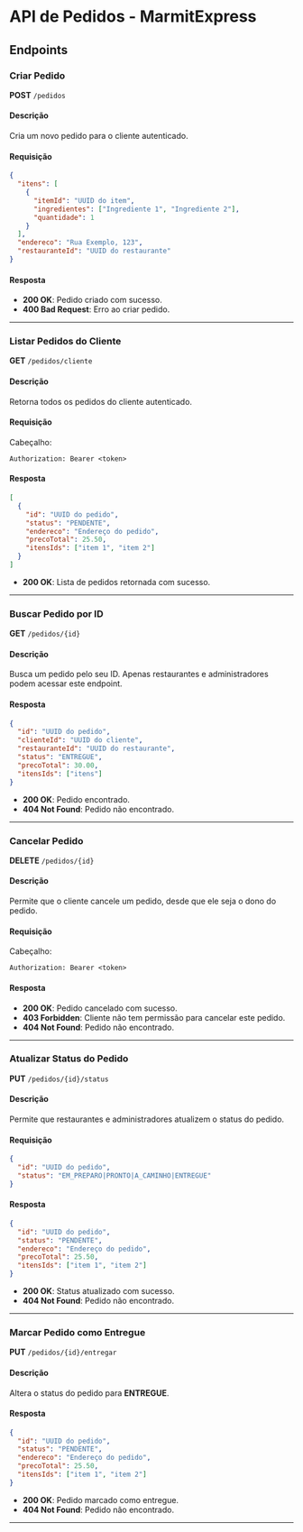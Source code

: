 # API de Pedidos - MarmitExpress

## Endpoints

### Criar Pedido

**POST** `/pedidos`

#### Descrição
Cria um novo pedido para o cliente autenticado.

#### Requisição
```json
{
  "itens": [
    {
      "itemId": "UUID do item",
      "ingredientes": ["Ingrediente 1", "Ingrediente 2"],
      "quantidade": 1
    }
  ],
  "endereco": "Rua Exemplo, 123",
  "restauranteId": "UUID do restaurante"
}
```

#### Resposta
- **200 OK**: Pedido criado com sucesso.
- **400 Bad Request**: Erro ao criar pedido.

---

### Listar Pedidos do Cliente

**GET** `/pedidos/cliente`

#### Descrição
Retorna todos os pedidos do cliente autenticado.

#### Requisição
Cabeçalho:
```
Authorization: Bearer <token>
```

#### Resposta
```json
[
  {
    "id": "UUID do pedido",
    "status": "PENDENTE",
    "endereco": "Endereço do pedido",
    "precoTotal": 25.50,
    "itensIds": ["item 1", "item 2"]
  }
]
```

- **200 OK**: Lista de pedidos retornada com sucesso.

---

### Buscar Pedido por ID

**GET** `/pedidos/{id}`

#### Descrição
Busca um pedido pelo seu ID. Apenas restaurantes e administradores podem acessar este endpoint.

#### Resposta
```json
{
  "id": "UUID do pedido",
  "clienteId": "UUID do cliente",
  "restauranteId": "UUID do restaurante",
  "status": "ENTREGUE",
  "precoTotal": 30.00,
  "itensIds": ["itens"]
}
```

- **200 OK**: Pedido encontrado.
- **404 Not Found**: Pedido não encontrado.

---

### Cancelar Pedido

**DELETE** `/pedidos/{id}`

#### Descrição
Permite que o cliente cancele um pedido, desde que ele seja o dono do pedido.

#### Requisição
Cabeçalho:
```
Authorization: Bearer <token>
```

#### Resposta
- **200 OK**: Pedido cancelado com sucesso.
- **403 Forbidden**: Cliente não tem permissão para cancelar este pedido.
- **404 Not Found**: Pedido não encontrado.

---

### Atualizar Status do Pedido

**PUT** `/pedidos/{id}/status`

#### Descrição
Permite que restaurantes e administradores atualizem o status do pedido.

#### Requisição
```json
{
  "id": "UUID do pedido",
  "status": "EM_PREPARO|PRONTO|A_CAMINHO|ENTREGUE"
}
```

#### Resposta
```json
{
  "id": "UUID do pedido",
  "status": "PENDENTE",
  "endereco": "Endereço do pedido",
  "precoTotal": 25.50,
  "itensIds": ["item 1", "item 2"]
}
```

- **200 OK**: Status atualizado com sucesso.
- **404 Not Found**: Pedido não encontrado.

---

### Marcar Pedido como Entregue

**PUT** `/pedidos/{id}/entregar`

#### Descrição
Altera o status do pedido para **ENTREGUE**.

#### Resposta
```json
{
  "id": "UUID do pedido",
  "status": "PENDENTE",
  "endereco": "Endereço do pedido",
  "precoTotal": 25.50,
  "itensIds": ["item 1", "item 2"]
}
```

- **200 OK**: Pedido marcado como entregue.
- **404 Not Found**: Pedido não encontrado.

---
